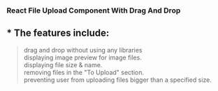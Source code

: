 ### React File Upload Component With Drag And Drop
## * The features include:

> drag and drop without using any libraries <br />
> displaying image preview for image files. <br />
> displaying file size & name. <br />
> removing files in the "To Upload" section. <br />
> preventing user from uploading files bigger than a specified size. <br />
